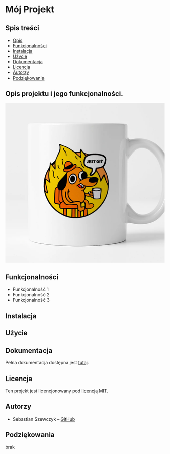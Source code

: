 # Mój Projekt

## Spis treści 
- [Opis](#opis-projektu-i-jego-funkcjonalności)
- [Funkcjonalności](#funkcjonalności)
- [Instalacja](#instalacja) 
- [Użycie](#użycie) 
- [Dokumentacja](#dokumentacja) 
- [Licencja](#licencja)
- [Autorzy](#autorzy)
- [Podziękowania](#podziękowania)

## Opis projektu i jego funkcjonalności. 
![Przykładowy screenshot](jestgit.jpg)

## Funkcjonalności 
- Funkcjonalność 1 
- Funkcjonalność 2 
- Funkcjonalność 3 

## Instalacja


## Użycie


## Dokumentacja 
Pełna dokumentacja dostępna jest [tutaj](https://example.com). 

## Licencja 
Ten projekt jest licencjonowany pod [licencją MIT]( 
https://pl.wikipedia.org/wiki/Licencja_MIT).

## Autorzy 
- Sebastian Szewczyk – [GitHub](https://github.com/sebsvs)

## Podziękowania
brak